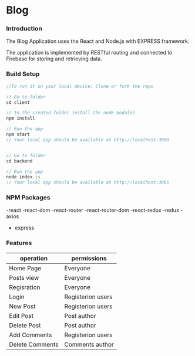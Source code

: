 # Blog

### Introduction
The Blog Application uses the React and Node.js with EXPRESS framework.

The application is implemented by RESTful routing and connected to Firebase for storing and retrieving data.
### Build Setup
```javascript
//To run it on your local device: Clone or fork the repo

// Go to folder
cd client

// In the created folder install the node modules
npm install

// Run the app
npm start
// Your local app should be available at http://localhost:3000


// Go to folder
cd backend

// Run the app
node index.js
// Your local app should be available at http://localhost:3005
```
### NPM Packages
-react
-react-dom
-react-router
-react-router-dom
-react-redux
-redux
-axios
- express


### Features
operation | permissions
------------- | -------------
Home Page | Everyone
Posts view | Everyone
Regisration | Everyone
Login | Registerion users
New Post | Registerion users
Edit Post | Post author
Delete Post | Post author
Add Comments | Registerion users
Delete Comments | Comments author








